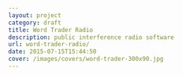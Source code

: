 ```yaml
---
layout: project
category: draft
title: Word Trader Radio
description: public interference radio software
url: word-trader-radio/
date: 2015-07-15T15:44:50
cover: /images/covers/word-trader-300x90.jpg
---
```

